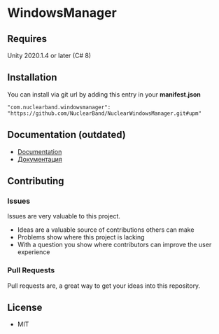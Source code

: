# WindowsManager

## Requires
Unity 2020.1.4 or later (C# 8)

## Installation
You can install via git url by adding this entry in your **manifest.json**
```
"com.nuclearband.windowsmanager": "https://github.com/NuclearBand/NuclearWindowsManager.git#upm"
```

## Documentation (outdated)
- [Documentation](https://github.com/Tr0sT/NuclearWindowsManager/blob/master/Assets/com.nuclearband.windowsmanager/Documentation/DOCUMENTATION.md)
- [Документация](https://github.com/NuclearBand/NuclearWindowsManager/blob/master/Assets/com.nuclearband.windowsmanager/Documentation/Documentation.ru.md)

## Contributing

### Issues

Issues are very valuable to this project.

- Ideas are a valuable source of contributions others can make
- Problems show where this project is lacking
- With a question you show where contributors can improve the user experience

### Pull Requests

Pull requests are, a great way to get your ideas into this repository.  

## License

* MIT

